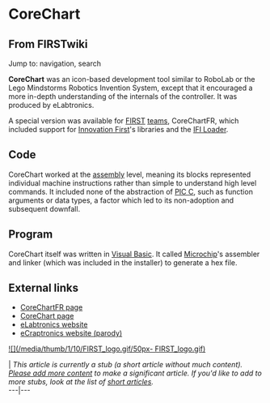 # CoreChart

## From FIRSTwiki

Jump to: navigation, search

**CoreChart** was an icon-based development tool similar to RoboLab or the Lego Mindstorms Robotics Invention System, except that it encouraged a more in-depth understanding of the internals of the controller. It was produced by eLabtronics.

A special version was available for [FIRST](first) [teams](Team "Team"), CoreChartFR, which included support for [Innovation First](Innovation_First%2C_Inc. "Innovation First,
Inc.")'s libraries and the [IFI Loader](IFI_Loader "IFI Loader").

## Code

CoreChart worked at the [assembly](Assembly "Assembly") level, meaning its blocks represented individual machine instructions rather than simple to understand high level commands. It included none of the abstraction of [PIC C](PIC_C "PIC C"), such as function arguments or data types, a factor which led to its non-adoption and subsequent downfall.

## Program

CoreChart itself was written in [Visual Basic](http://www.wikipedia.org/wiki/Visual_Basic "wikipedia:Visual_Basic"). It called [Microchip](Microchip "Microchip")'s assembler and linker (which was included in the installer) to generate a hex file.

## External links

- [CoreChartFR page](http://www.elabtronics.com/CoreChartFR.htm "http://www.elabtronics.com/CoreChartFR.htm")
- [CoreChart page](http://www.elabtronics.com/products_cat_CoreChart.htm "http://www.elabtronics.com/products_cat_CoreChart.htm")
- [eLabtronics website](http://www.elabtronics.com/default.htm "http://www.elabtronics.com/default.htm")
- [eCraptronics website (parody)](http://ecraptronics.com/ "http://ecraptronics.com/")

[![](/media/thumb/1/10/FIRST_logo.gif/50px-
FIRST_logo.gif)](Image:FIRST_logo.gif)

| _This article is currently a stub (a short article without much content). [Please add more content](http://www.firstwiki.net/index.php?title=CoreChart&action=edit "http://www.firstwiki.net/index.php?title=CoreChart&action=edit") to make a significant article. If you'd like to add to more stubs, look at the list of [short articles](Special:Shortpages "Special:Shortpages")._<br>
---|---
